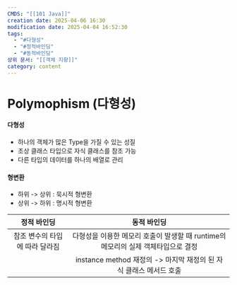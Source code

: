 ```yaml
---
CMDS: "[[101 Java]]"
creation date: 2025-04-06 16:30
modification date: 2025-04-04 16:52:30
tags:
  - "#다형성"
  - "#정적바인딩"
  - "#동적바인딩"
상위 문서: "[[객체 지향]]"
category: content
---
```

# Polymophism (다형성)

#### 다형성
- 하나의 객체가 많은 Type을 가질 수 있는 성질
- 조상 클래스 타입으로 자식 클래스를 참조 가능
- 다른 타입의 데이터를 하나의 배열로 관리

#### 형변환
- 하위 -> 상위 : 묵시적 형변환
- 상위 -> 하위 : 명시적 형변환


|      정적 바인딩       |                      동적 바인딩                       |
| :---------------: | :-----------------------------------------------: |
| 참조 변수의 타입에 따라 달라짐 | 다형성을 이용한 메모리 호출이 발생할 때 runtime의 메모리의 실제 객체타입으로 결정 |
|                   |  instance method 재정의 -> 마지막 재정의 된 자식 클래스 메서드 호출   |
